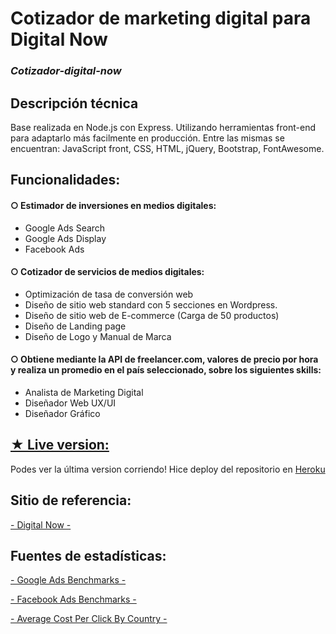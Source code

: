 # Cotizador de marketing digital para Digital Now
### _Cotizador-digital-now_

## Descripción técnica

Base realizada en Node.js con Express. Utilizando herramientas front-end para adaptarlo más facilmente en producción. Entre las mismas se encuentran: JavaScript front, CSS, HTML, jQuery, Bootstrap, FontAwesome.

## Funcionalidades:

#### ○ Estimador de inversiones en medios digitales:
- Google Ads Search
- Google Ads Display
- Facebook Ads

#### ○ Cotizador de servicios de medios digitales:
- Optimización de tasa de conversión web
- Diseño de sitio web standard con 5 secciones en Wordpress.
- Diseño de sitio web de E-commerce (Carga de 50 productos)
- Diseño de Landing page
- Diseño de Logo y Manual de Marca

#### ○ Obtiene mediante la API de freelancer.com, valores de precio por hora y realiza un promedio en el país seleccionado, sobre los siguientes skills:
- Analista de Marketing Digital
- Diseñador Web UX/UI
- Diseñador Gráfico

## [★ Live version:](https://cotizador-digital-now.herokuapp.com)

Podes ver la última version corriendo! Hice deploy del repositorio en [Heroku](https://cotizador-digital-now.herokuapp.com)

##  Sitio de referencia:

[- Digital Now -](https://digitalnow.com.ar)

## Fuentes de estadísticas:

[- Google Ads Benchmarks -](https://www.wordstream.com/blog/ws/2016/02/29/google-adwords-industry-benchmarks)

[- Facebook Ads Benchmarks -](https://www.wordstream.com/blog/ws/2017/02/28/facebook-advertising-benchmarks)

[- Average Cost Per Click By Country -](https://www.wordstream.com/blog/ws/2015/07/06/average-cost-per-click)
